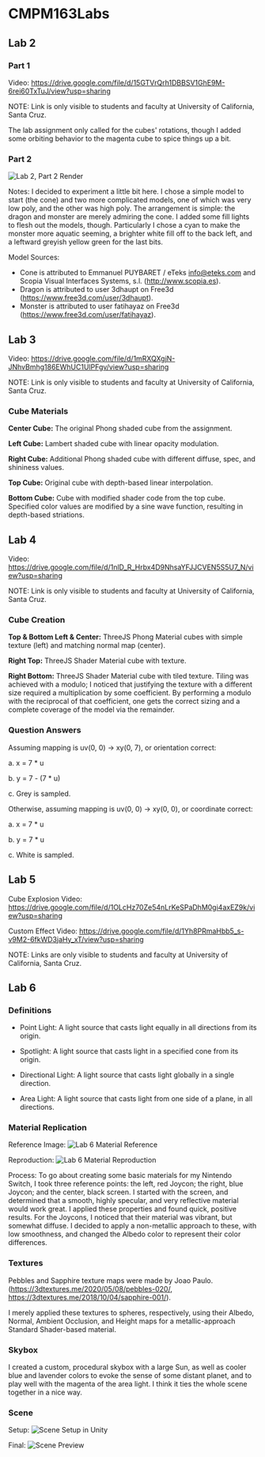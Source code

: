 # CMPM163Labs

## Lab 2
### Part 1
Video: https://drive.google.com/file/d/15GTVrQrh1DBBSV1GhE9M-6rei60TxTuJ/view?usp=sharing

NOTE: Link is only visible to students and faculty at University of California, Santa Cruz.

The lab assignment only called for the cubes' rotations, though I added some orbiting behavior to the magenta cube to spice things up a bit.

### Part 2
![Lab 2, Part 2 Render](lab2/l2p2render.PNG)

Notes: I decided to experiment a little bit here. I chose a simple model to start (the cone) and two more complicated models, one of which was very low poly, and the other was high poly. The arrangement is simple: the dragon and monster are merely admiring the cone. I added some fill lights to flesh out the models, though. Particularly I chose a cyan to make the monster more aquatic seeming, a brighter white fill off to the back left, and a leftward greyish yellow green for the last bits.

Model Sources:
- Cone is attributed to Emmanuel PUYBARET / eTeks <info@eteks.com> and Scopia Visual Interfaces Systems, s.l. (http://www.scopia.es).
- Dragon is attributed to user 3dhaupt on Free3d (https://www.free3d.com/user/3dhaupt).
- Monster is attributed to user fatihayaz on Free3d (https://www.free3d.com/user/fatihayaz).

## Lab 3
Video: https://drive.google.com/file/d/1mRXQXgjN-JNhvBmhg186EWhUC1UlPFgv/view?usp=sharing

NOTE: Link is only visible to students and faculty at University of California, Santa Cruz.

### Cube Materials

**Center Cube:** The original Phong shaded cube from the assignment.

**Left Cube:** Lambert shaded cube with linear opacity modulation.

**Right Cube:** Additional Phong shaded cube with different diffuse, spec, and shininess values.

**Top Cube:** Original cube with depth-based linear interpolation.

**Bottom Cube:** Cube with modified shader code from the top cube. Specified color values are modified by a sine wave function, resulting in depth-based striations.

## Lab 4
Video: https://drive.google.com/file/d/1nlD_R_Hrbx4D9NhsaYFJJCVEN5S5U7_N/view?usp=sharing

NOTE: Link is only visible to students and faculty at University of California, Santa Cruz.

### Cube Creation

**Top & Bottom Left & Center:** ThreeJS Phong Material cubes with simple texture (left) and matching normal map (center).

**Right Top:** ThreeJS Shader Material cube with texture.

**Right Bottom:** ThreeJS Shader Material cube with tiled texture. Tiling was achieved with a modulo; I noticed that justifying the texture with a different size required a multiplication by some coefficient. By performing a modulo with the reciprocal of that coefficient, one gets the correct sizing and a complete coverage of the model via the remainder.

### Question Answers

Assuming mapping is uv(0, 0) -> xy(0, 7), or orientation correct:

a. x = 7 * u

b. y = 7 - (7 * u)

c. Grey is sampled.

Otherwise, assuming mapping is uv(0, 0) -> xy(0, 0), or coordinate correct:

a. x = 7 * u

b. y = 7 * u

c. White is sampled.

## Lab 5

Cube Explosion Video: https://drive.google.com/file/d/1OLcHz70Ze54nLrKeSPaDhM0gi4axEZ9k/view?usp=sharing

Custom Effect Video: https://drive.google.com/file/d/1Yh8PRmaHbb5_s-v9M2-6fkWD3jaHy_xT/view?usp=sharing

NOTE: Links are only visible to students and faculty at University of California, Santa Cruz.

## Lab 6

### Definitions

- Point Light: A light source that casts light equally in all directions from its origin.

- Spotlight: A light source that casts light in a specified cone from its origin.

- Directional Light: A light source that casts light globally in a single direction.

- Area Light: A light source that casts light from one side of a plane, in all directions.  

### Material Replication

Reference Image: ![Lab 6 Material Reference](lab6/images/reference.jpg)

Reproduction: ![Lab 6 Material Reproduction](lab6/images/materials.png)

Process: To go about creating some basic materials for my Nintendo Switch, I took three reference points: the left, red Joycon; the right, blue Joycon; and the center, black screen. I started with the screen, and determined that a smooth, highly specular, and very reflective material would work great. I applied these properties and found quick, positive results. For the Joycons, I noticed that their material was vibrant, but somewhat diffuse. I decided to apply a non-metallic approach to these, with low smoothness, and changed the Albedo color to represent their color differences.

### Textures

Pebbles and Sapphire texture maps were made by Joao Paulo. (https://3dtextures.me/2020/05/08/pebbles-020/, https://3dtextures.me/2018/10/04/sapphire-001/). 

I merely applied these textures to spheres, respectively, using their Albedo, Normal, Ambient Occlusion, and Height maps for a metallic-approach Standard Shader-based material.

### Skybox

I created a custom, procedural skybox with a large Sun, as well as cooler blue and lavender colors to evoke the sense of some distant planet, and to play well with the magenta of the area light. I think it ties the whole scene together in a nice way.

### Scene

Setup: ![Scene Setup in Unity](lab6/images/scene.png)

Final: ![Scene Preview](lab6/images/preview.png)
